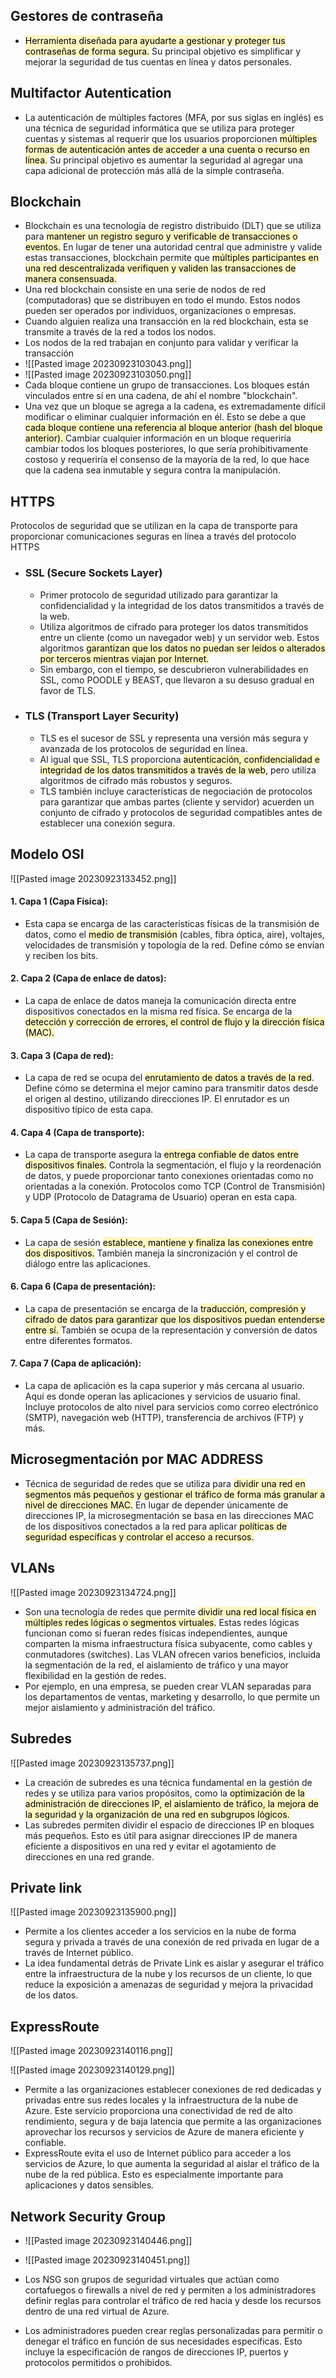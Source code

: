 ## Gestores de contraseña

- <mark style="background: #FFF3A3A6;">Herramienta diseñada para ayudarte a gestionar y proteger tus contraseñas de forma segura.</mark> Su principal objetivo es simplificar y mejorar la seguridad de tus cuentas en línea y datos personales.

## Multifactor Autentication

- La autenticación de múltiples factores (MFA, por sus siglas en inglés) es una técnica de seguridad informática que se utiliza para proteger cuentas y sistemas al requerir que los usuarios proporcionen <mark style="background: #FFF3A3A6;">múltiples formas de autenticación antes de acceder a una cuenta o recurso en línea.</mark> Su principal objetivo es aumentar la seguridad al agregar una capa adicional de protección más allá de la simple contraseña.

## Blockchain

- Blockchain es una tecnología de registro distribuido (DLT) que se utiliza para <mark style="background: #FFF3A3A6;">mantener un registro seguro y verificable de transacciones o eventos.</mark> En lugar de tener una autoridad central que administre y valide estas transacciones, blockchain permite que <mark style="background: #FFF3A3A6;">múltiples participantes en una red descentralizada verifiquen y validen las transacciones de manera consensuada.</mark>
- Una red blockchain consiste en una serie de nodos de red (computadoras) que se distribuyen en todo el mundo. Estos nodos pueden ser operados por individuos, organizaciones o empresas.
- Cuando alguien realiza una transacción en la red blockchain, esta se transmite a través de la red a todos los nodos.
- Los nodos de la red trabajan en conjunto para validar y verificar la transacción
- ![[Pasted image 20230923103043.png]]
- ![[Pasted image 20230923103050.png]]
- Cada bloque contiene un grupo de transacciones. Los bloques están vinculados entre sí en una cadena, de ahí el nombre "blockchain".
- Una vez que un bloque se agrega a la cadena, es extremadamente difícil modificar o eliminar cualquier información en él. Esto se debe a que <mark style="background: #FFF3A3A6;">cada bloque contiene una referencia al bloque anterior (hash del bloque anterior). </mark>Cambiar cualquier información en un bloque requeriría cambiar todos los bloques posteriores, lo que sería prohibitivamente costoso y requeriría el consenso de la mayoría de la red, lo que hace que la cadena sea inmutable y segura contra la manipulación.

## HTTPS

Protocolos de seguridad que se utilizan en la capa de transporte para proporcionar comunicaciones seguras en línea a través del protocolo HTTPS
- ### SSL (**Secure Sockets Layer**)
	- Primer protocolo de seguridad utilizado para garantizar la confidencialidad y la integridad de los datos transmitidos a través de la web.
	- Utiliza algoritmos de cifrado para proteger los datos transmitidos entre un cliente (como un navegador web) y un servidor web. Estos algoritmos <mark style="background: #FFF3A3A6;">garantizan que los datos no puedan ser leídos o alterados por terceros mientras viajan por Internet.</mark>
	- Sin embargo, con el tiempo, se descubrieron vulnerabilidades en SSL, como POODLE y BEAST, que llevaron a su desuso gradual en favor de TLS.
- ### TLS (**Transport Layer Security**)
	- TLS es el sucesor de SSL y representa una versión más segura y avanzada de los protocolos de seguridad en línea.
	- Al igual que SSL, TLS proporciona <mark style="background: #FFF3A3A6;">autenticación, confidencialidad e integridad de los datos transmitidos a través de la web</mark>, pero utiliza algoritmos de cifrado más robustos y seguros.
	- TLS también incluye características de negociación de protocolos para garantizar que ambas partes (cliente y servidor) acuerden un conjunto de cifrado y protocolos de seguridad compatibles antes de establecer una conexión segura.

## Modelo OSI

![[Pasted image 20230923133452.png]]

#### 1. Capa 1 (Capa Física):
- Esta capa se encarga de las características físicas de la transmisión de datos, como el <mark style="background: #FFF3A3A6;">medio de transmisión</mark> (cables, fibra óptica, aire), voltajes, velocidades de transmisión y topología de la red. Define cómo se envían y reciben los bits.
#### 2. Capa 2 (Capa de enlace de datos):
- La capa de enlace de datos maneja la comunicación directa entre dispositivos conectados en la misma red física. Se encarga de la <mark style="background: #FFF3A3A6;">detección y corrección de errores, el control de flujo y la dirección física (MAC).</mark>
#### 3. Capa 3 (Capa de red):
- La capa de red se ocupa del <mark style="background: #FFF3A3A6;">enrutamiento de datos a través de la red</mark>. Define cómo se determina el mejor camino para transmitir datos desde el origen al destino, utilizando direcciones IP. El enrutador es un dispositivo típico de esta capa.
#### 4. Capa 4 (Capa de transporte):
- La capa de transporte asegura la <mark style="background: #FFF3A3A6;">entrega confiable de datos entre dispositivos finales.</mark> Controla la segmentación, el flujo y la reordenación de datos, y puede proporcionar tanto conexiones orientadas como no orientadas a la conexión. Protocolos como TCP (Control de Transmisión) y UDP (Protocolo de Datagrama de Usuario) operan en esta capa.
#### 5. Capa 5 (Capa de Sesión):
- La capa de sesión <mark style="background: #FFF3A3A6;">establece, mantiene y finaliza las conexiones entre dos dispositivos.</mark> También maneja la sincronización y el control de diálogo entre las aplicaciones.
#### 6. Capa 6 (Capa de presentación):
- La capa de presentación se encarga de la <mark style="background: #FFF3A3A6;">traducción, compresión y cifrado de datos para garantizar que los dispositivos puedan entenderse entre sí. </mark>También se ocupa de la representación y conversión de datos entre diferentes formatos.
#### 7. Capa 7 (Capa de aplicación):
- La capa de aplicación es la capa superior y más cercana al usuario. Aquí es donde operan las aplicaciones y servicios de usuario final. Incluye protocolos de alto nivel para servicios como correo electrónico (SMTP), navegación web (HTTP), transferencia de archivos (FTP) y más.

## Microsegmentación por MAC ADDRESS
- Técnica de seguridad de redes que se utiliza para <mark style="background: #FFF3A3A6;">dividir una red en segmentos más pequeños y gestionar el tráfico de forma más granular a nivel de direcciones MAC.</mark> En lugar de depender únicamente de direcciones IP, la microsegmentación se basa en las direcciones MAC de los dispositivos conectados a la red para aplicar <mark style="background: #FFF3A3A6;">políticas de seguridad específicas y controlar el acceso a recursos.</mark>

## VLANs

![[Pasted image 20230923134724.png]]

- Son una tecnología de redes que permite <mark style="background: #FFF3A3A6;">dividir una red local física en múltiples redes lógicas o segmentos virtuales.</mark> Estas redes lógicas funcionan como si fueran redes físicas independientes, aunque comparten la misma infraestructura física subyacente, como cables y conmutadores (switches). Las VLAN ofrecen varios beneficios, incluida la segmentación de la red, el aislamiento de tráfico y una mayor flexibilidad en la gestión de redes.
- Por ejemplo, en una empresa, se pueden crear VLAN separadas para los departamentos de ventas, marketing y desarrollo, lo que permite un mejor aislamiento y administración del tráfico.

## Subredes

![[Pasted image 20230923135737.png]]
- La creación de subredes es una técnica fundamental en la gestión de redes y se utiliza para varios propósitos, como la <mark style="background: #FFF3A3A6;">optimización de la administración de direcciones IP, el aislamiento de tráfico, la mejora de la seguridad y la organización de una red en subgrupos lógicos.</mark>
- Las subredes permiten dividir el espacio de direcciones IP en bloques más pequeños. Esto es útil para asignar direcciones IP de manera eficiente a dispositivos en una red y evitar el agotamiento de direcciones en una red grande.
## Private link

![[Pasted image 20230923135900.png]]

- Permite a los clientes acceder a los servicios en la nube de forma segura y privada a través de una conexión de red privada en lugar de a través de Internet público.
- La idea fundamental detrás de Private Link es aislar y asegurar el tráfico entre la infraestructura de la nube y los recursos de un cliente, lo que reduce la exposición a amenazas de seguridad y mejora la privacidad de los datos.

## ExpressRoute

![[Pasted image 20230923140116.png]]

![[Pasted image 20230923140129.png]]

- Permite a las organizaciones establecer conexiones de red dedicadas y privadas entre sus redes locales y la infraestructura de la nube de Azure. Este servicio proporciona una conectividad de red de alto rendimiento, segura y de baja latencia que permite a las organizaciones aprovechar los recursos y servicios de Azure de manera eficiente y confiable.
- ExpressRoute evita el uso de Internet público para acceder a los servicios de Azure, lo que aumenta la seguridad al aislar el tráfico de la nube de la red pública. Esto es especialmente importante para aplicaciones y datos sensibles.

## Network Security Group

- ![[Pasted image 20230923140446.png]]

- ![[Pasted image 20230923140451.png]]
- Los NSG son grupos de seguridad virtuales que actúan como cortafuegos o firewalls a nivel de red y permiten a los administradores definir reglas para controlar el tráfico de red hacia y desde los recursos dentro de una red virtual de Azure.
- Los administradores pueden crear reglas personalizadas para permitir o denegar el tráfico en función de sus necesidades específicas. Esto incluye la especificación de rangos de direcciones IP, puertos y protocolos permitidos o prohibidos.